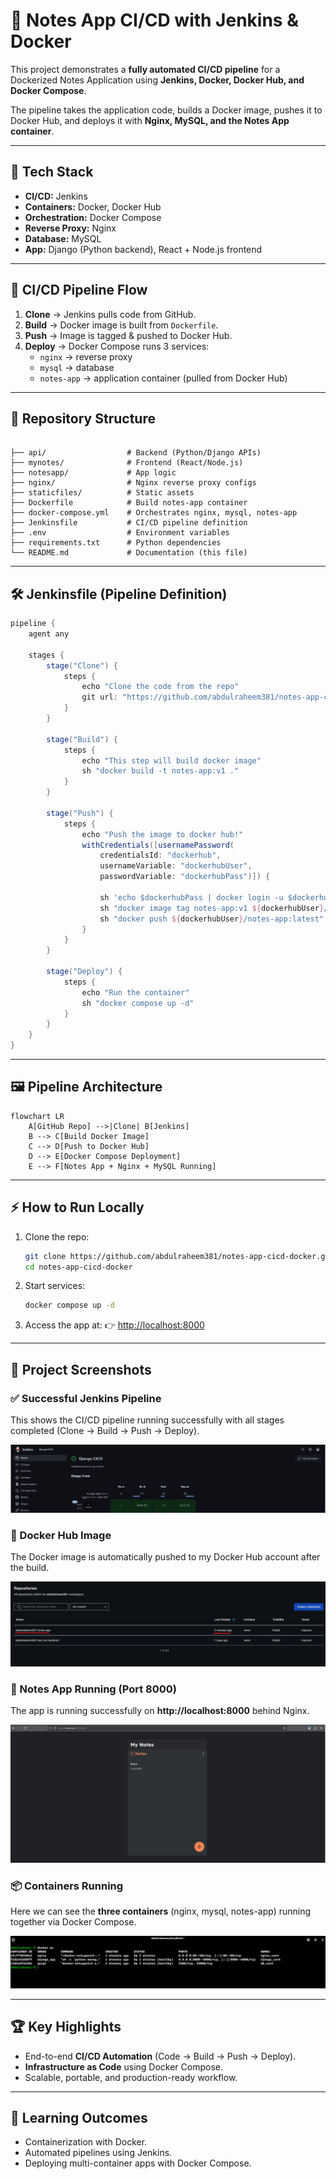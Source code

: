 
# 📝 Notes App CI/CD with Jenkins & Docker

This project demonstrates a **fully automated CI/CD pipeline** for a Dockerized Notes Application using **Jenkins, Docker, Docker Hub, and Docker Compose**.  

The pipeline takes the application code, builds a Docker image, pushes it to Docker Hub, and deploys it with **Nginx, MySQL, and the Notes App container**.

---

## 🔧 Tech Stack
- **CI/CD:** Jenkins  
- **Containers:** Docker, Docker Hub  
- **Orchestration:** Docker Compose  
- **Reverse Proxy:** Nginx  
- **Database:** MySQL  
- **App:** Django (Python backend), React + Node.js frontend  

---

## 🚀 CI/CD Pipeline Flow
1. **Clone** → Jenkins pulls code from GitHub.  
2. **Build** → Docker image is built from `Dockerfile`.  
3. **Push** → Image is tagged & pushed to Docker Hub.  
4. **Deploy** → Docker Compose runs 3 services:  
   - `nginx` → reverse proxy  
   - `mysql` → database  
   - `notes-app` → application container (pulled from Docker Hub)  

---

## 📂 Repository Structure
```

├── api/                  # Backend (Python/Django APIs)
├── mynotes/              # Frontend (React/Node.js)
├── notesapp/             # App logic
├── nginx/                # Nginx reverse proxy configs
├── staticfiles/          # Static assets
├── Dockerfile            # Build notes-app container
├── docker-compose.yml    # Orchestrates nginx, mysql, notes-app
├── Jenkinsfile           # CI/CD pipeline definition
├── .env                  # Environment variables
├── requirements.txt      # Python dependencies
└── README.md             # Documentation (this file)

````

---

## 🛠️ Jenkinsfile (Pipeline Definition)
```groovy
pipeline {
    agent any

    stages {
        stage("Clone") {
            steps {
                echo "Clone the code from the repo"
                git url: "https://github.com/abdulraheem381/notes-app-cicd-docker", branch: "main"
            }
        }

        stage("Build") {
            steps {
                echo "This step will build docker image"
                sh "docker build -t notes-app:v1 ."
            }
        }

        stage("Push") {
            steps {
                echo "Push the image to docker hub!"
                withCredentials([usernamePassword(
                    credentialsId: "dockerhub",
                    usernameVariable: "dockerhubUser",
                    passwordVariable: "dockerhubPass")]) {
                    
                    sh 'echo $dockerhubPass | docker login -u $dockerhubUser --password-stdin'
                    sh "docker image tag notes-app:v1 ${dockerhubUser}/notes-app:latest"
                    sh "docker push ${dockerhubUser}/notes-app:latest"
                }
            }
        }

        stage("Deploy") {
            steps {
                echo "Run the container"
                sh "docker compose up -d"
            }
        }
    }
}
````

---

## 🖼️ Pipeline Architecture

```mermaid
flowchart LR
    A[GitHub Repo] -->|Clone| B[Jenkins]
    B --> C[Build Docker Image]
    C --> D[Push to Docker Hub]
    D --> E[Docker Compose Deployment]
    E --> F[Notes App + Nginx + MySQL Running]
```

---

## ⚡ How to Run Locally

1. Clone the repo:

   ```bash
   git clone https://github.com/abdulraheem381/notes-app-cicd-docker.git
   cd notes-app-cicd-docker
   ```

2. Start services:

   ```bash
   docker compose up -d
   ```

3. Access the app at:
   👉 [http://localhost:8000](http://localhost:8000)

---

## 📸 Project Screenshots

### ✅ Successful Jenkins Pipeline
This shows the CI/CD pipeline running successfully with all stages completed (Clone → Build → Push → Deploy).

![Pipeline Success](screenshots/pipeline-success.png)


### 🐳 Docker Hub Image
The Docker image is automatically pushed to my Docker Hub account after the build.

![Docker Hub Image](screenshots/dockerhub-image.png)


### 📝 Notes App Running (Port 8000)
The app is running successfully on **http://localhost:8000** behind Nginx.

![Notes App Running](screenshots/notesapp-running.png)


### 📦 Containers Running
Here we can see the **three containers** (nginx, mysql, notes-app) running together via Docker Compose.

![Containers Running](screenshots/containers-running.png)


---

## 🏆 Key Highlights

* End-to-end **CI/CD Automation** (Code → Build → Push → Deploy).
* **Infrastructure as Code** using Docker Compose.
* Scalable, portable, and production-ready workflow.

---

## 📖 Learning Outcomes

* Containerization with Docker.
* Automated pipelines using Jenkins.
* Deploying multi-container apps with Docker Compose.


